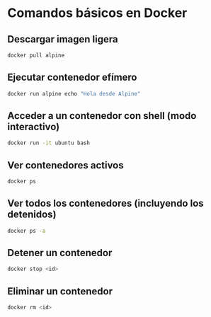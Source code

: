 # Comandos básicos en Docker

## Descargar imagen ligera
```bash
docker pull alpine
```

## Ejecutar contenedor efímero
```bash
docker run alpine echo "Hola desde Alpine"
```

## Acceder a un contenedor con shell (modo interactivo)
```bash
docker run -it ubuntu bash
```

## Ver contenedores activos
```bash
docker ps
```

## Ver todos los contenedores (incluyendo los detenidos)
```bash
docker ps -a
```

## Detener un contenedor
```bash
docker stop <id>
```

## Eliminar un contenedor
```bash
docker rm <id>
```
